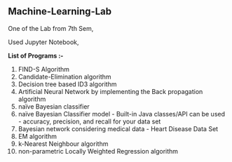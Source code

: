 ## Machine-Learning-Lab

One of the Lab from 7th Sem,

Used Jupyter Notebook,

**List of Programs :-**

1. FIND-S Algorithm
2. Candidate-Elimination algorithm
3. Decision tree based ID3 algorithm
4. Artificial Neural Network by implementing the Back propagation algorithm
5. naïve Bayesian classifier
6. naïve Bayesian Classifier model - Built-in Java classes/API can be used - accuracy, precision, and recall for your data set
7. Bayesian network considering medical data - Heart Disease Data Set
8. EM algorithm
9. k-Nearest Neighbour algorithm
10. non-parametric Locally Weighted Regression algorithm
